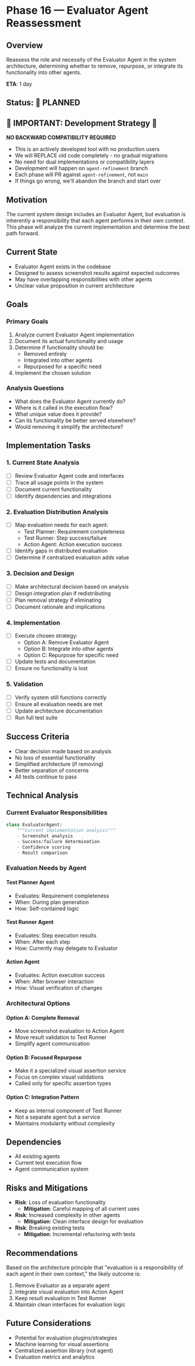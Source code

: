# Phase 16 — Evaluator Agent Reassessment

## Overview
Reassess the role and necessity of the Evaluator Agent in the system architecture, determining whether to remove, repurpose, or integrate its functionality into other agents.

**ETA**: 1 day

## Status: 📅 PLANNED

## 🚨 IMPORTANT: Development Strategy 🚨
**NO BACKWARD COMPATIBILITY REQUIRED**
- This is an actively developed tool with no production users
- We will REPLACE old code completely - no gradual migrations
- No need for dual implementations or compatibility layers
- Development will happen on `agent-refinement` branch
- Each phase will PR against `agent-refinement`, not `main`
- If things go wrong, we'll abandon the branch and start over

## Motivation
The current system design includes an Evaluator Agent, but evaluation is inherently a responsibility that each agent performs in their own context. This phase will analyze the current implementation and determine the best path forward.

## Current State
- Evaluator Agent exists in the codebase
- Designed to assess screenshot results against expected outcomes
- May have overlapping responsibilities with other agents
- Unclear value proposition in current architecture

## Goals

### Primary Goals
1. Analyze current Evaluator Agent implementation
2. Document its actual functionality and usage
3. Determine if functionality should be:
   - Removed entirely
   - Integrated into other agents
   - Repurposed for a specific need
4. Implement the chosen solution

### Analysis Questions
- What does the Evaluator Agent currently do?
- Where is it called in the execution flow?
- What unique value does it provide?
- Can its functionality be better served elsewhere?
- Would removing it simplify the architecture?

## Implementation Tasks

### 1. Current State Analysis
- [ ] Review Evaluator Agent code and interfaces
- [ ] Trace all usage points in the system
- [ ] Document current functionality
- [ ] Identify dependencies and integrations

### 2. Evaluation Distribution Analysis
- [ ] Map evaluation needs for each agent:
  - Test Planner: Requirement completeness
  - Test Runner: Step success/failure
  - Action Agent: Action execution success
- [ ] Identify gaps in distributed evaluation
- [ ] Determine if centralized evaluation adds value

### 3. Decision and Design
- [ ] Make architectural decision based on analysis
- [ ] Design integration plan if redistributing
- [ ] Plan removal strategy if eliminating
- [ ] Document rationale and implications

### 4. Implementation
- [ ] Execute chosen strategy:
  - Option A: Remove Evaluator Agent
  - Option B: Integrate into other agents
  - Option C: Repurpose for specific need
- [ ] Update tests and documentation
- [ ] Ensure no functionality is lost

### 5. Validation
- [ ] Verify system still functions correctly
- [ ] Ensure all evaluation needs are met
- [ ] Update architecture documentation
- [ ] Run full test suite

## Success Criteria
- Clear decision made based on analysis
- No loss of essential functionality
- Simplified architecture (if removing)
- Better separation of concerns
- All tests continue to pass

## Technical Analysis

### Current Evaluator Responsibilities
```python
class EvaluatorAgent:
    """Current implementation analysis"""
    - Screenshot analysis
    - Success/failure determination
    - Confidence scoring
    - Result comparison
```

### Evaluation Needs by Agent

#### Test Planner Agent
- Evaluates: Requirement completeness
- When: During plan generation
- How: Self-contained logic

#### Test Runner Agent
- Evaluates: Step execution results
- When: After each step
- How: Currently may delegate to Evaluator

#### Action Agent
- Evaluates: Action execution success
- When: After browser interaction
- How: Visual verification of changes

### Architectural Options

#### Option A: Complete Removal
- Move screenshot evaluation to Action Agent
- Move result validation to Test Runner
- Simplify agent communication

#### Option B: Focused Repurpose
- Make it a specialized visual assertion service
- Focus on complex visual validations
- Called only for specific assertion types

#### Option C: Integration Pattern
- Keep as internal component of Test Runner
- Not a separate agent but a service
- Maintains modularity without complexity

## Dependencies
- All existing agents
- Current test execution flow
- Agent communication system

## Risks and Mitigations
- **Risk**: Loss of evaluation functionality
  - **Mitigation**: Careful mapping of all current uses
- **Risk**: Increased complexity in other agents
  - **Mitigation**: Clean interface design for evaluation
- **Risk**: Breaking existing tests
  - **Mitigation**: Incremental refactoring with tests

## Recommendations
Based on the architecture principle that "evaluation is a responsibility of each agent in their own context," the likely outcome is:
1. Remove Evaluator as a separate agent
2. Integrate visual evaluation into Action Agent
3. Keep result evaluation in Test Runner
4. Maintain clean interfaces for evaluation logic

## Future Considerations
- Potential for evaluation plugins/strategies
- Machine learning for visual assertions
- Centralized assertion library (not agent)
- Evaluation metrics and analytics
